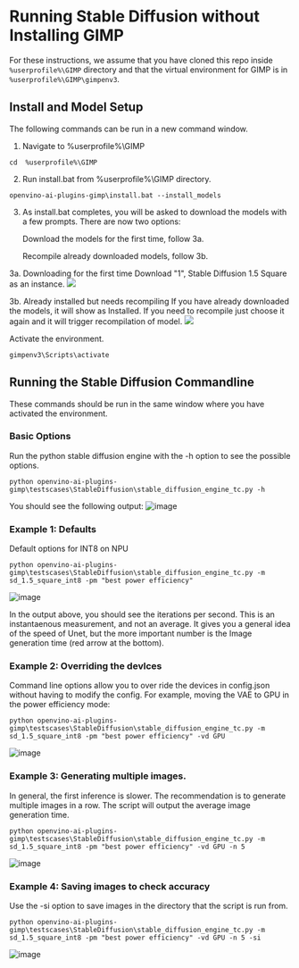 # Running Stable Diffusion without Installing GIMP
 
For these instructions, we assume that you have cloned this repo inside `%userprofile%\GIMP` directory and that the virtual environment for GIMP is in `%userprofile%\GIMP\gimpenv3`.
## Install and Model Setup

The following commands can be run in a new command window.
1. Navigate to  %userprofile%\GIMP
  ```
  cd  %userprofile%\GIMP
  ```
  
2. Run install.bat from %userprofile%\GIMP directory.  

```
openvino-ai-plugins-gimp\install.bat --install_models
```
3. As install.bat completes, you will be asked to download the models with a few prompts. There are now two options: 

    Download the models for the first time, follow 3a. 

    Recompile already downloaded models, follow 3b. 

  3a.  Downloading for the first time 
  Download "1", Stable Diffusion 1.5 Square as an instance. 
  ![](figs/standalone2.png) 

  3b. Already installed but needs recompiling 
  If you have already downloaded the models, it will show as Installed. If you need to recompile just choose it again and it will trigger recompilation of model.
  ![](figs/standalone1.png) 

Activate the environment. 
  ```
  gimpenv3\Scripts\activate 
  ```
## Running the Stable Diffusion Commandline

These commands should be run in the same window where you have activated the environment. <br>
### Basic Options
Run the python stable diffusion engine with the -h option to see the possible options.
```
python openvino-ai-plugins-gimp\testscases\StableDiffusion\stable_diffusion_engine_tc.py -h
``` 
You should see the following output:
![image](https://github.com/intel-sandbox/GIMP-ML-OV/assets/22227580/3ebb70d7-9e01-4494-8c55-89fa8f2c27d5)

### Example 1: Defaults 
Default options for INT8 on NPU
```
python openvino-ai-plugins-gimp\testscases\StableDiffusion\stable_diffusion_engine_tc.py -m sd_1.5_square_int8 -pm "best power efficiency"
```
![image](https://github.com/intel-sandbox/GIMP-ML-OV/assets/22227580/72f730e5-775a-43d5-b197-4aa5cc235531)

In the output above, you should see the iterations per second. This is an instantaenous measurement, and not an average. It gives you a general idea of the speed of Unet, but the more important number is the Image generation time (red arrow at the bottom).
 
### Example 2: Overriding the devlces
Command line options allow you to over ride the devices in config.json without having to modify the config. For example, moving the VAE to GPU in the power efficiency mode:
```
python openvino-ai-plugins-gimp\testscases\StableDiffusion\stable_diffusion_engine_tc.py -m sd_1.5_square_int8 -pm "best power efficiency" -vd GPU
```
![image](https://github.com/intel-sandbox/GIMP-ML-OV/assets/22227580/b053f7e7-9403-4c5e-84ff-6a1aa55f1c22)

### Example 3: Generating multiple images.
In general, the first inference is slower. The recommendation is to generate multiple images in a row. The script will output the average image generation time.
```
python openvino-ai-plugins-gimp\testscases\StableDiffusion\stable_diffusion_engine_tc.py -m sd_1.5_square_int8 -pm "best power efficiency" -vd GPU -n 5
```
![image](https://github.com/intel-sandbox/GIMP-ML-OV/assets/22227580/a1128323-c327-4c03-9f10-49676fbda811)

### Example 4: Saving images to check accuracy
Use the -si option to save images in the directory that the script is run from. 
```
python openvino-ai-plugins-gimp\testscases\StableDiffusion\stable_diffusion_engine_tc.py -m sd_1.5_square_int8 -pm "best power efficiency" -vd GPU -n 5 -si
```
![image](https://github.com/intel-sandbox/GIMP-ML-OV/assets/22227580/6ce2140c-2fff-4364-825f-816672acd14e)


